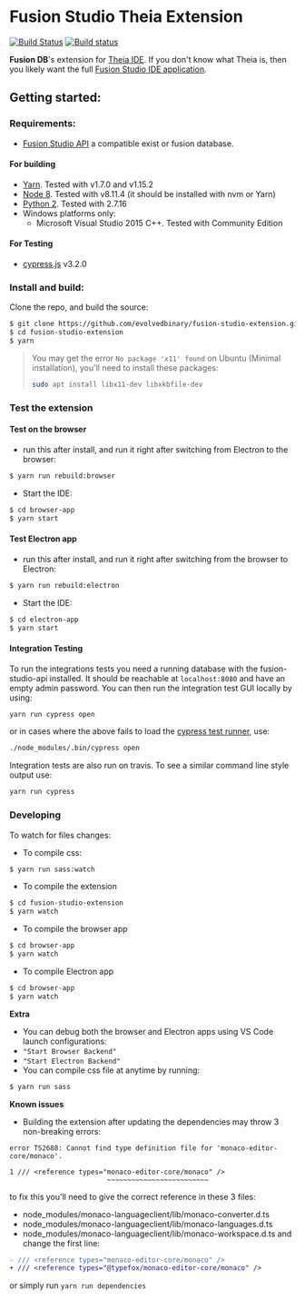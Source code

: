 # Fusion Studio Theia Extension
[![Build Status](https://travis-ci.com/evolvedbinary/fusion-studio-extension.svg?branch=master)](https://travis-ci.com/evolvedbinary/fusion-studio-extension)
[![Build status](https://ci.appveyor.com/api/projects/status/3fxvhf0k0cjjcukv/branch/master?svg=true)](https://ci.appveyor.com/project/AdamRetter/fusion-studio-extension/branch/master)

**Fusion DB**'s extension for [Theia IDE](https://theia-ide.org).
If you don't know what Theia is, then you likely want the full [Fusion Studio IDE application](https://github.com/evolvedbinary/fusion-studio).



## Getting started:
### Requirements:
*   [Fusion Studio API](https://github.com/evolvedbinary/fusion-studio-api) a compatible exist or fusion database.

#### For building
*   [Yarn](https://yarnpkg.com/lang/en/docs/install/#install-via-chocolatey). Tested with v1.7.0 and v1.15.2
*   [Node 8](https://nodejs.org/dist/v8.11.4/). Tested with v8.11.4 (it should be installed with nvm or Yarn)
*   [Python 2](https://www.python.org/). Tested with 2.7.16
*   Windows platforms only:
    *   Microsoft Visual Studio 2015 C++. Tested with Community Edition

#### For Testing
*   [cypress.js](https://www.cypress.io) v3.2.0    



### Install and build:
Clone the repo, and build the source:
```bash
$ git clone https://github.com/evolvedbinary/fusion-studio-extension.git
$ cd fusion-studio-extension
$ yarn
```

> You may get the error `No package 'x11' found` on Ubuntu (Minimal installation), you'll need to install these packages:
> ```bash
> sudo apt install libx11-dev libxkbfile-dev
> ```

### Test the extension
#### Test on the browser
*   run this after install, and run it right after switching from Electron to the browser:
```bash
$ yarn run rebuild:browser
```
*   Start the IDE:
```bash
$ cd browser-app
$ yarn start
```
#### Test Electron app
*   run this after install, and run it right after switching from the browser to Electron:
```bash
$ yarn run rebuild:electron
```
*   Start the IDE:
```bash
$ cd electron-app
$ yarn start
```

#### Integration Testing
To run the integrations tests you need a running database with the fusion-studio-api installed. It should be reachable at `localhost:8080` and have an empty admin password. You can then run the integration test GUI locally by using:
```bash
yarn run cypress open
```
or in cases where the above fails to load the [cypress test runner](https://docs.cypress.io/guides/core-concepts/test-runner.html#Overview), use:
```bash
./node_modules/.bin/cypress open
```

Integration tests are also run on travis. To see a similar command line style output use:
```bash
yarn run cypress
```
### Developing
To watch for files changes:
*   To compile css:
```bash
$ yarn run sass:watch
```
*   To compile the extension
```bash
$ cd fusion-studio-extension
$ yarn watch
```
*   To compile the browser app
```bash
$ cd browser-app
$ yarn watch
```
*   To compile Electron app
```bash
$ cd browser-app
$ yarn watch
```

**Extra**
-   You can debug both the browser and Electron apps using VS Code launch configurations:
  -   `"Start Browser Backend"`
  -   `"Start Electron Backend"`
-   You can compile css file at anytime by running:
```bash
$ yarn run sass
```
**Known issues**
-   Building the extension after updating the dependencies may throw 3 non-breaking errors:
```
error TS2688: Cannot find type definition file for 'monaco-editor-core/monaco'.

1 /// <reference types="monaco-editor-core/monaco" />
                        ~~~~~~~~~~~~~~~~~~~~~~~~~
```
to fix this you'll need to give the correct reference in these 3 files:
  -   node_modules/monaco-languageclient/lib/monaco-converter.d.ts
  -   node_modules/monaco-languageclient/lib/monaco-languages.d.ts
  -   node_modules/monaco-languageclient/lib/monaco-workspace.d.ts
and change the first line:
```diff
- /// <reference types="monaco-editor-core/monaco" />
+ /// <reference types="@typefox/monaco-editor-core/monaco" />
```
or simply run `yarn run dependencies`
